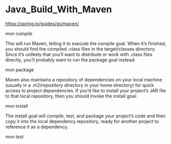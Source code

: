 # Java_Build_With_Maven
https://spring.io/guides/gs/maven/

mvn compile

This will run Maven, telling it to execute the compile goal. When it’s finished, you should find the compiled .class files in the target/classes directory.
Since it’s unlikely that you’ll want to distribute or work with .class files directly, you’ll probably want to run the package goal instead:

mvn package


Maven also maintains a repository of dependencies on your local machine (usually in a .m2/repository directory in your home directory) for quick access to project dependencies.
If you’d like to install your project’s JAR file to that local repository, then you should invoke the install goal:

mvn install

The install goal will compile, test, and package your project’s code and then copy it into the local dependency repository,
ready for another project to reference it as a dependency.


mvn test

